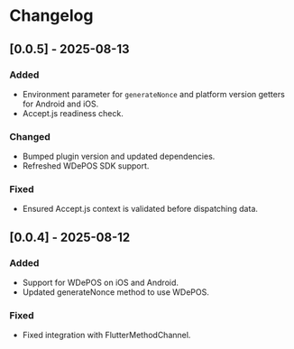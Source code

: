 # Changelog

## [0.0.5] - 2025-08-13
### Added
- Environment parameter for `generateNonce` and platform version getters for Android and iOS.
- Accept.js readiness check.
### Changed
- Bumped plugin version and updated dependencies.
- Refreshed WDePOS SDK support.
### Fixed
- Ensured Accept.js context is validated before dispatching data.

## [0.0.4] - 2025-08-12
### Added
- Support for WDePOS on iOS and Android.
- Updated generateNonce method to use WDePOS.

### Fixed
- Fixed integration with FlutterMethodChannel.
